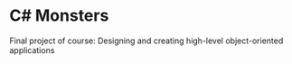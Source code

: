 # C# Monsters
Final project of course: Designing and creating high-level object-oriented applications
